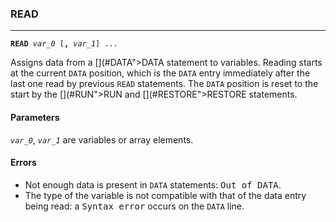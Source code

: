 ### READ
***
<code><b>READ</b> <var>var_0</var> [<b>,</b> <var>var_1</var>] ... </code>

Assigns data from a [](#DATA">DATA</a></code> statement to variables. Reading starts at the current <code>DATA</code> position, which is the <code>DATA</code> entry immediately after the last one read by previous <code>READ</code> statements. The <code>DATA</code> position is reset to the start by the [](#RUN">RUN</a></code> and [](#RESTORE">RESTORE</a></code> statements.

#### Parameters
<code><var>var_0</var></code>, <code><var>var_1</var></code> are variables or array elements.

#### Errors
* Not enough data is present in <code>DATA</code> statements: <samp>Out of DATA</samp>.
* The type of the variable is not compatible with that of the data entry being read: a <samp>Syntax error</samp> occurs on the <code>DATA</code> line.
